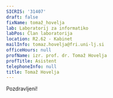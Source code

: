 ```yaml
---
SICRIS: '31407'
draft: false
fixName: tomaž_hovelja
lab: Laboratorij za informatiko
labPos: Član laboratorija
location: R2.62 - Kabinet
mailInfo: tomaz.hovelja@fri.uni-lj.si
officeHours: null
profName: izr. prof. dr. Tomaž Hovelja
profTitle: Asistent
telephoneInfo: null
title: Tomaž Hovelja
---
```



Pozdravljeni!